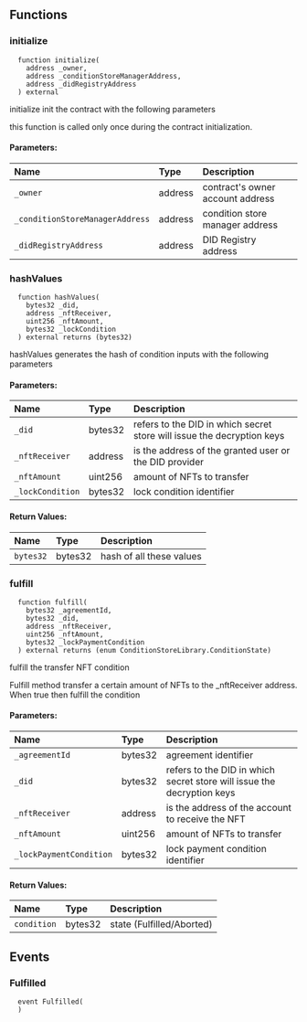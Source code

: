 


## Functions
### initialize
```solidity
  function initialize(
    address _owner,
    address _conditionStoreManagerAddress,
    address _didRegistryAddress
  ) external
```
initialize init the contract with the following parameters

this function is called only once during the contract
      initialization.

#### Parameters:
| Name | Type | Description                                                          |
| :--- | :--- | :------------------------------------------------------------------- |
|`_owner` | address | contract's owner account address
|`_conditionStoreManagerAddress` | address | condition store manager address    
|`_didRegistryAddress` | address | DID Registry address

### hashValues
```solidity
  function hashValues(
    bytes32 _did,
    address _nftReceiver,
    uint256 _nftAmount,
    bytes32 _lockCondition
  ) external returns (bytes32)
```
hashValues generates the hash of condition inputs 
       with the following parameters


#### Parameters:
| Name | Type | Description                                                          |
| :--- | :--- | :------------------------------------------------------------------- |
|`_did` | bytes32 | refers to the DID in which secret store will issue the decryption keys
|`_nftReceiver` | address | is the address of the granted user or the DID provider
|`_nftAmount` | uint256 | amount of NFTs to transfer   
|`_lockCondition` | bytes32 | lock condition identifier    

#### Return Values:
| Name                           | Type          | Description                                                                  |
| :----------------------------- | :------------ | :--------------------------------------------------------------------------- |
|`bytes32`| bytes32 | hash of all these values
### fulfill
```solidity
  function fulfill(
    bytes32 _agreementId,
    bytes32 _did,
    address _nftReceiver,
    uint256 _nftAmount,
    bytes32 _lockPaymentCondition
  ) external returns (enum ConditionStoreLibrary.ConditionState)
```
fulfill the transfer NFT condition

Fulfill method transfer a certain amount of NFTs 
      to the _nftReceiver address. 
      When true then fulfill the condition

#### Parameters:
| Name | Type | Description                                                          |
| :--- | :--- | :------------------------------------------------------------------- |
|`_agreementId` | bytes32 | agreement identifier
|`_did` | bytes32 | refers to the DID in which secret store will issue the decryption keys
|`_nftReceiver` | address | is the address of the account to receive the NFT
|`_nftAmount` | uint256 | amount of NFTs to transfer  
|`_lockPaymentCondition` | bytes32 | lock payment condition identifier

#### Return Values:
| Name                           | Type          | Description                                                                  |
| :----------------------------- | :------------ | :--------------------------------------------------------------------------- |
|`condition`| bytes32 | state (Fulfilled/Aborted)
## Events
### Fulfilled
```solidity
  event Fulfilled(
  )
```



